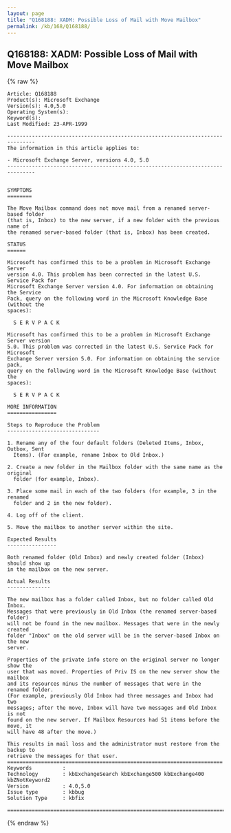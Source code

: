 ```yaml
---
layout: page
title: "Q168188: XADM: Possible Loss of Mail with Move Mailbox"
permalink: /kb/168/Q168188/
---
```


## Q168188: XADM: Possible Loss of Mail with Move Mailbox

{% raw %}

	Article: Q168188
	Product(s): Microsoft Exchange
	Version(s): 4.0,5.0
	Operating System(s): 
	Keyword(s): 
	Last Modified: 23-APR-1999
	
	-------------------------------------------------------------------------------
	The information in this article applies to:
	
	- Microsoft Exchange Server, versions 4.0, 5.0 
	-------------------------------------------------------------------------------
	
	
	SYMPTOMS
	========
	
	The Move Mailbox command does not move mail from a renamed server-based folder
	(that is, Inbox) to the new server, if a new folder with the previous name of
	the renamed server-based folder (that is, Inbox) has been created.
	
	STATUS
	======
	
	Microsoft has confirmed this to be a problem in Microsoft Exchange Server
	version 4.0. This problem has been corrected in the latest U.S. Service Pack for
	Microsoft Exchange Server version 4.0. For information on obtaining the Service
	Pack, query on the following word in the Microsoft Knowledge Base (without the
	spaces):
	
	  S E R V P A C K
	
	Microsoft has confirmed this to be a problem in Microsoft Exchange Server version
	5.0. This problem was corrected in the latest U.S. Service Pack for Microsoft
	Exchange Server version 5.0. For information on obtaining the service pack,
	query on the following word in the Microsoft Knowledge Base (without the
	spaces):
	
	  S E R V P A C K
	
	MORE INFORMATION
	================
	
	Steps to Reproduce the Problem
	------------------------------
	
	1. Rename any of the four default folders (Deleted Items, Inbox, Outbox, Sent
	  Items). (For example, rename Inbox to Old Inbox.)
	
	2. Create a new folder in the Mailbox folder with the same name as the original
	  folder (for example, Inbox).
	
	3. Place some mail in each of the two folders (for example, 3 in the renamed
	  folder and 2 in the new folder).
	
	4. Log off of the client.
	
	5. Move the mailbox to another server within the site.
	
	Expected Results
	----------------
	
	Both renamed folder (Old Inbox) and newly created folder (Inbox) should show up
	in the mailbox on the new server.
	
	Actual Results
	--------------
	
	The new mailbox has a folder called Inbox, but no folder called Old Inbox.
	Messages that were previously in Old Inbox (the renamed server-based folder)
	will not be found in the new mailbox. Messages that were in the newly created
	folder "Inbox" on the old server will be in the server-based Inbox on the new
	server.
	
	Properties of the private info store on the original server no longer show the
	user that was moved. Properties of Priv IS on the new server show the mailbox
	and its resources minus the number of messages that were in the renamed folder.
	(For example, previously Old Inbox had three messages and Inbox had two
	messages; after the move, Inbox will have two messages and Old Inbox is not
	found on the new server. If Mailbox Resources had 51 items before the move, it
	will have 48 after the move.)
	
	This results in mail loss and the administrator must restore from the backup to
	retrieve the messages for that user.
	======================================================================
	Keywords          :  
	Technology        : kbExchangeSearch kbExchange500 kbExchange400 kbZNotKeyword2
	Version           : 4.0,5.0
	Issue type        : kbbug
	Solution Type     : kbfix
	
	=============================================================================
	

{% endraw %}
